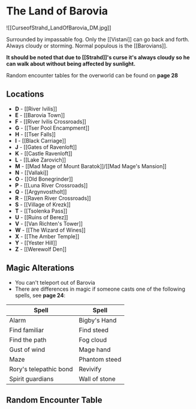 # The Land of Barovia
![[CurseofStrahd_LandOfBarovia_DM.jpg]]

Surrounded by impassable fog. Only the [[Vistani]] can go back and forth. Always cloudy or storming. Normal populous is the [[Barovians]].

**It should be noted that due to [[Strahd]]'s curse it's always cloudy so he can walk about without being affected by sunlight.**

Random encounter tables for the overworld can be found on **page 28**

## Locations
* **D** - [[River Ivilis]]
* **E** - [[Barovia Town]]
* **F** - [[River Ivilis Crossroads]]
* **G** - [[Tser Pool Encampment]]
* **H** - [[Tser Falls]]
* **I** - [[Black Carriage]]
* **J** - [[Gates of Ravenloft]]
* **K** - [[Castle Ravenloft]]
* **L** - [[Lake Zarovich]]
* **M** - [[Mad Mage of Mount Baratok]]/[[Mad Mage's Mansion]]
* **N** - [[Vallaki]]
* **O** - [[Old Bonegrinder]]
* **P** - [[Luna River Crossroads]]
* **Q** - [[Argynvostholt]]
* **R** - [[Raven River Crossroads]]
* **S** - [[Village of Krezk]]
* **T** - [[Tsolenka Pass]]
* **U** - [[Ruins of Berez]]
* **V** - [[Van Richten's Tower]]
* **W** - [[The Wizard of Wines]]
* **X** - [[The Amber Temple]]
* **Y** - [[Yester Hill]]
* **Z** - [[Werewolf Den]]

## Magic Alterations
* You can't teleport out of Barovia
* There are differences in magic if someone casts one of the following spells, see **page 24**:

| Spell                  | Spell         |
| ---------------------- | ------------- |
| Alarm                  | Bigby's Hand  |
| Find familiar          | Find steed    |
| Find the path          | Fog cloud     |
| Gust of wind           | Mage hand     |
| Maze                   | Phantom steed |
| Rory's telepathic bond | Revivify      |
| Spirit guardians       | Wall of stone |

## Random Encounter Table
